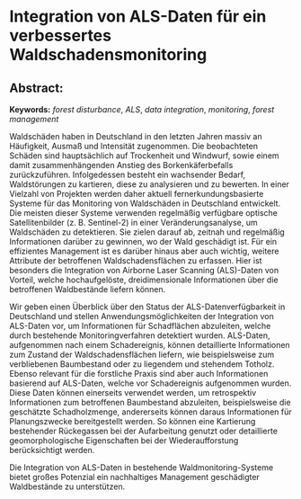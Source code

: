 
# Integration von ALS-Daten für ein verbessertes Waldschadensmonitoring

## Abstract: 

**Keywords:** *forest disturbance*, *ALS*, *data integration*, *monitoring*, *forest management*

Waldschäden haben in Deutschland in den letzten Jahren massiv an Häufigkeit, Ausmaß und Intensität zugenommen. Die beobachteten Schäden sind hauptsächlich auf Trockenheit und Windwurf, sowie einem damit zusammenhängenden Anstieg des Borkenkäferbefalls zurückzuführen. Infolgedessen besteht ein wachsender Bedarf, Waldstörungen zu kartieren, diese zu analysieren und zu bewerten. In einer Vielzahl von Projekten werden daher aktuell fernerkundungsbasierte Systeme für das Monitoring von Waldschäden in Deutschland entwickelt. Die meisten dieser Systeme verwenden regelmäßig verfügbare optische Satellitenbilder (z. B. Sentinel-2) in einer Veränderungsanalyse, um Waldschäden zu detektieren. Sie zielen darauf ab, zeitnah und regelmäßig Informationen darüber zu gewinnen, wo der Wald geschädigt ist. Für ein effizientes Management ist es darüber hinaus aber auch wichtig, weitere Attribute der betroffenen Waldschadensflächen zu erfassen. Hier ist besonders die Integration von Airborne Laser Scanning (ALS)-Daten von Vorteil, welche hochaufgelöste, dreidimensionale Informationen über die betroffenen Waldbestände liefern können.

Wir geben einen Überblick über den Status der ALS-Datenverfügbarkeit in Deutschland und stellen Anwendungsmöglichkeiten der Integration von ALS-Daten vor, um Informationen für Schadflächen abzuleiten, welche durch bestehende Monitoringverfahren detektiert wurden. ALS-Daten, aufgenommen nach einem Schadereignis, können detaillierte Informationen zum Zustand der Waldschadensflächen liefern, wie beispielsweise zum verbliebenen Baumbestand oder zu liegendem und stehendem Totholz. Ebenso relevant für die forstliche Praxis sind aber auch Informationen basierend auf ALS-Daten, welche vor Schadereignis aufgenommen wurden. Diese Daten können einerseits verwendet werden, um retrospektiv Informationen zum betroffenen Baumbestand abzuleiten, beispielsweise die geschätzte Schadholzmenge, andererseits können daraus Informationen für Planungszwecke bereitgestellt werden. So können eine Kartierung bestehender Rückegassen bei der Aufarbeitung genutzt oder detaillierte geomorphologische Eigenschaften bei der Wiederaufforstung berücksichtigt werden.

Die Integration von ALS-Daten in bestehende Waldmonitoring-Systeme bietet großes Potenzial ein nachhaltiges Management geschädigter Waldbestände zu unterstützen.